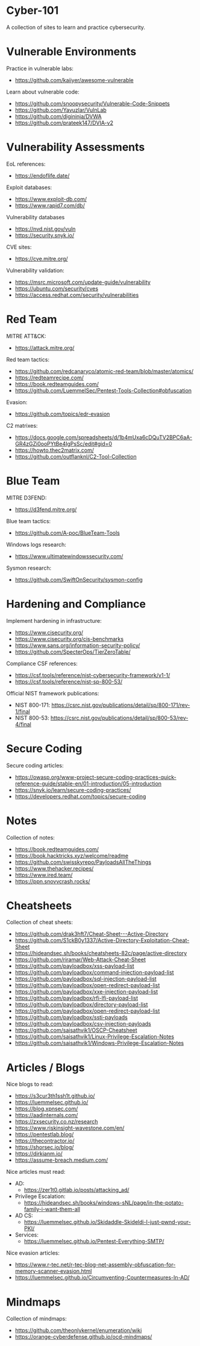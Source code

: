 # Cyber-101

A collection of sites to learn and practice cybersecurity.

# Vulnerable Environments

Practice in vulnerable labs:
- https://github.com/kaiiyer/awesome-vulnerable

Learn about vulnerable code:
- https://github.com/snoopysecurity/Vulnerable-Code-Snippets
- https://github.com/Yavuzlar/VulnLab
- https://github.com/digininja/DVWA
- https://github.com/prateek147/DVIA-v2

# Vulnerability Assessments

EoL references:
- https://endoflife.date/

Exploit databases:
- https://www.exploit-db.com/
- https://www.rapid7.com/db/

Vulnerability databases
- https://nvd.nist.gov/vuln
- https://security.snyk.io/

CVE sites:
- https://cve.mitre.org/

Vulnerability validation:
- https://msrc.microsoft.com/update-guide/vulnerability
- https://ubuntu.com/security/cves
- https://access.redhat.com/security/vulnerabilities

# Red Team

MITRE ATT&CK:
- https://attack.mitre.org/

Red team tactics:
- https://github.com/redcanaryco/atomic-red-team/blob/master/atomics/  
- https://redteamrecipe.com/  
- https://book.redteamguides.com/
- https://github.com/LuemmelSec/Pentest-Tools-Collection#obfuscation

Evasion:
- https://github.com/topics/edr-evasion

C2 matrixes:
- https://docs.google.com/spreadsheets/d/1b4mUxa6cDQuTV2BPC6aA-GR4zGZi0ooPYtBe4IgPsSc/edit#gid=0
- https://howto.thec2matrix.com/
- https://github.com/outflanknl/C2-Tool-Collection

# Blue Team

MITRE D3FEND:
- https://d3fend.mitre.org/

Blue team tactics:
- https://github.com/A-poc/BlueTeam-Tools

Windows logs research:
- https://www.ultimatewindowssecurity.com/

Sysmon research:
- https://github.com/SwiftOnSecurity/sysmon-config

# Hardening and Compliance

Implement hardening in infrastructure:
- https://www.cisecurity.org/
- https://www.cisecurity.org/cis-benchmarks
- https://www.sans.org/information-security-policy/
- https://github.com/SpecterOps/TierZeroTable/

Compliance CSF references:
- https://csf.tools/reference/nist-cybersecurity-framework/v1-1/
- https://csf.tools/reference/nist-sp-800-53/

Official NIST framework publications:
- NIST 800-171: https://csrc.nist.gov/publications/detail/sp/800-171/rev-1/final
- NIST 800-53: https://csrc.nist.gov/publications/detail/sp/800-53/rev-4/final

# Secure Coding

Secure coding articles:
- https://owasp.org/www-project-secure-coding-practices-quick-reference-guide/stable-en/01-introduction/05-introduction
- https://snyk.io/learn/secure-coding-practices/
- https://developers.redhat.com/topics/secure-coding

# Notes

Collection of notes:
- https://book.redteamguides.com/
- https://book.hacktricks.xyz/welcome/readme
- https://github.com/swisskyrepo/PayloadsAllTheThings
- https://www.thehacker.recipes/
- https://www.ired.team/
- https://ppn.snovvcrash.rocks/

# Cheatsheets

Collection of cheat sheets:
- https://github.com/drak3hft7/Cheat-Sheet---Active-Directory
- https://github.com/S1ckB0y1337/Active-Directory-Exploitation-Cheat-Sheet
- https://hideandsec.sh/books/cheatsheets-82c/page/active-directory
- https://github.com/riramar/Web-Attack-Cheat-Sheet
- https://github.com/payloadbox/xss-payload-list
- https://github.com/payloadbox/command-injection-payload-list
- https://github.com/payloadbox/sql-injection-payload-list
- https://github.com/payloadbox/open-redirect-payload-list
- https://github.com/payloadbox/xxe-injection-payload-list
- https://github.com/payloadbox/rfi-lfi-payload-list
- https://github.com/payloadbox/directory-payload-list
- https://github.com/payloadbox/open-redirect-payload-list
- https://github.com/payloadbox/ssti-payloads
- https://github.com/payloadbox/csv-injection-payloads
- https://github.com/saisathvik1/OSCP-Cheatsheet
- https://github.com/saisathvik1/Linux-Privilege-Escalation-Notes
- https://github.com/saisathvik1/Windows-Privilege-Escalation-Notes

# Articles / Blogs

Nice blogs to read:
- https://s3cur3th1ssh1t.github.io/
- https://luemmelsec.github.io/
- https://blog.xpnsec.com/
- https://aadinternals.com/
- https://zxsecurity.co.nz/research
- https://www.riskinsight-wavestone.com/en/
- https://pentestlab.blog/
- https://thecontractor.io/
- https://shorsec.io/blog/
- https://dirkjanm.io/
- https://assume-breach.medium.com/

Nice articles must read:
- AD: 
    - https://zer1t0.gitlab.io/posts/attacking_ad/
- Privilege Escalation: 
    - https://hideandsec.sh/books/windows-sNL/page/in-the-potato-family-i-want-them-all
- AD CS: 
    - https://luemmelsec.github.io/Skidaddle-Skideldi-I-just-pwnd-your-PKI/
- Services: 
    - https://luemmelsec.github.io/Pentest-Everything-SMTP/

Nice evasion articles:
- https://www.r-tec.net/r-tec-blog-net-assembly-obfuscation-for-memory-scanner-evasion.html
- https://luemmelsec.github.io/Circumventing-Countermeasures-In-AD/

# Mindmaps

Collection of mindmaps:
- https://github.com/theonlykernel/enumeration/wiki
- https://orange-cyberdefense.github.io/ocd-mindmaps/